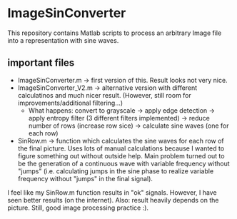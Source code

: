 # ImageSinConverter

This repository contains Matlab scripts to process an arbitrary Image file into a representation with sine waves.

## important files

- ImageSinConverter.m -> first version of this. Result looks not very nice.
- ImageSinConverter_V2.m -> alternative version with different calculatinos and much nicer result. (However, still room for improvements/additional filtering...)
  - What happens: convert to grayscale -> apply edge detection -> apply entropy filter (3 different filters implemented) -> reduce number of rows (increase row sice) -> calculate sine waves (one for each row)
- SinRow.m -> function which calculates the sine waves for each row of the final picture. Uses lots of manual calculations because I wanted to figure something out without outside help. Main problem turned out to be the generation of a continuous wave with variable frequency without "jumps" (i.e. calculating jumps in the sine phase to realize variable frequency without "jumps" in the final signal).

I feel like my SinRow.m function results in "ok" signals. However, I have seen better results (on the internet). Also: result heavily depends on the picture.
Still, good image processing practice :).
